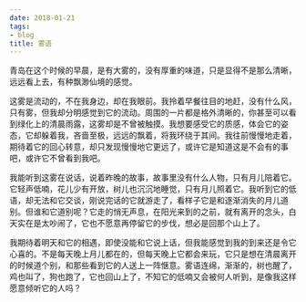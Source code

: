 ```yaml
---
date: 2018-01-21
tags:
- blog
title: 雾语
---
```


青岛在这个时候的早晨，是有大雾的，没有厚重的味道，只是显得不是那么清晰，远远看上去，有种飘渺仙境的感觉。
<!--more-->
这雾是流动的，不在我身边，却在我眼前。我拎着早餐往目的地赶，没有什么风，只有雾，但我却分明感觉到它的流动。周围的一片都是格外清晰的，你甚至可以看到绿化上的清晨雨露，这雾却是不曾被触摸。我想要感受它的质感，体会它的姿态，它却躲着我，吝啬至极，远远的飘着，将我环绕于其间。我往前慢慢地走着，期待着它的回心转意，却只发现慢慢地它更远了，或许它是知道这是不会有的事吧，或许它不曾看到我吧。

我能听到这雾在说话，说着昨晚的故事，故事里没有什么人物，只有月儿陪着它。它轻声低喃，花儿少有开放，树儿也沉沉地睡觉，只有月儿照着它。我听到它的低语，却无法和它交谈，刚说完话的它就游走了，看样子它是和逐渐消失的月儿道别。但谁和它道别呢？它走的悄无声息，在阳光来到的之前，就有离开的念头，白天实在是太吵闹了，它也不愿意再停留它的步伐，想必是回那个山上了。

我期待着明天和它的相遇，即使没能和它说上话，但我能感觉到我的到来还是令它心喜的。不是每天晚上月儿都在的，但每天晚上它都会来玩，它只是想在清晨离开的时候道个别，和那些看到它的人送上一阵惬意。雾语连绵，渐渐的，树也醒了，鸡也叫了，狗也跑了，它也回山上了，不知它的低喃又会被何人听到，是像我这样愿意倾听它的人吗？